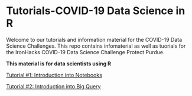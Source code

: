 # Tutorials-COVID-19 Data Science in R

Welcome to our tutorials and information material for the COVID-19 Data Science Challenges. This repo contains infomaterial as well as tuorials for the IronHacks COVID-19 Data Science Challenge Protect Purdue. 

**This material is for data scientists using R** 

[Tutorial #1: Introduction into Notebooks](/Users/sbrunswi/projects/Tutorials-COVID-19/tutorials-fall-2020/R/tutorial-1-notebook.md)

[Tutorial #2: Introduction into Big Query](/Users/sbrunswi/projects/Tutorials-COVID-19/tutorials-fall-2020/R/tutorial-2-bigquery.md)



